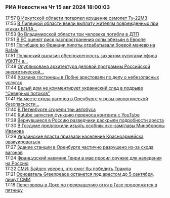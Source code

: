 <h3>РИА Новости на Чт 15 авг 2024 18:00:03</h3>
<div class="rssn table">
  <span class="smaller gray hspace">17:57</span>
  <a class="nodecor" href="https://ria.ru/20240815/samolet-1966447729.html">В Иркутской области потерпел крушение самолет Ту-22М3</a>
</div>
<div class="rssn table">
  <span class="smaller gray hspace">17:55</span>
  <a class="nodecor" href="https://ria.ru/20240815/vyplata-1966447189.html">В Липецкой области ввели выплату жителям поврежденных при атаках БПЛА...</a>
</div>
<div class="rssn table">
  <span class="smaller gray hspace">17:53</span>
  <a class="nodecor" href="https://ria.ru/20240815/dtp-1966446842.html">Во Владимирской области три человека погибли в ДТП</a>
</div>
<div class="rssn table">
  <span class="smaller gray hspace">17:51</span>
  <a class="nodecor" href="https://ria.ru/20240815/ospa-1966446473.html">В ЕС оценят риск распространения оспы обезьян в Европе</a>
</div>
<div class="rssn table">
  <span class="smaller gray hspace">17:51</span>
  <a class="nodecor" href="https://ria.ru/20240815/piloty-1966446650.html">Погибшие во Франции пилоты отрабатывали боевой маневр на Rafale</a>
</div>
<div class="rssn table">
  <span class="smaller gray hspace">17:51</span>
  <a class="nodecor" href="https://ria.ru/20240815/rossija-1966446086.html">Полянский выразил обеспокоенность захватом хуситами офиса УВКПЧ в...</a>
</div>
<div class="rssn table">
  <span class="smaller gray hspace">17:48</span>
  <a class="nodecor" href="https://ria.ru/20240815/ren-2024-1966445265.html">Опубликована архитектура деловой программы Российской энергетической...</a>
</div>
<div class="rssn table">
  <span class="smaller gray hspace">17:46</span>
  <a class="nodecor" href="https://ria.ru/20240815/lobnja-1966444790.html">Хозяина гостиницы в Лобне арестовали по делу о небезопасных услугах</a>
</div>
<div class="rssn table">
  <span class="smaller gray hspace">17:44</span>
  <a class="nodecor" href="https://ria.ru/20240815/podryv-1966444320.html">Белый дом не комментирует украинский след в подрыве "Северных потоков"</a>
</div>
<div class="rssn table">
  <span class="smaller gray hspace">17:41</span>
  <a class="nodecor" href="https://ria.ru/20240815/orenburg-1966443611.html">На месте схода вагонов в Оренбурге угрозы экологической безопасности...</a>
</div>
<div class="rssn table">
  <span class="smaller gray hspace">17:40</span>
  <a class="nodecor" href="https://ria.ru/20240815/avtobusy-1966443020.html">В Петербурге сгорели три автобуса</a>
</div>
<div class="rssn table">
  <span class="smaller gray hspace">17:40</span>
  <a class="nodecor" href="https://ria.ru/20240815/youtube-1966443422.html">Rutube запустил функцию переноса контента с YouTube</a>
</div>
<div class="rssn table">
  <span class="smaller gray hspace">17:38</span>
  <a class="nodecor" href="https://ria.ru/20240815/dultsevy-1966442256.html">Вернувшиеся в Россию разведчики раскрыли подробности ареста</a>
</div>
<div class="rssn table">
  <span class="smaller gray hspace">17:30</span>
  <a class="nodecor" href="https://ria.ru/20240815/gosduma-1966441537.html">В Госдуме предложили изъять особняк экс-замглавы Минобороны Иванова</a>
</div>
<div class="rssn table">
  <span class="smaller gray hspace">17:29</span>
  <a class="nodecor" href="https://ria.ru/20240815/ukraina-1966441372.html">Украинские власти призвали население Красноармейска эвакуироваться</a>
</div>
<div class="rssn table">
  <span class="smaller gray hspace">17:27</span>
  <a class="nodecor" href="https://ria.ru/20240815/zdanie-1966440951.html">Здание станции в Оренбурге частично разрушено из-за схода вагонов</a>
</div>
<div class="rssn table">
  <span class="smaller gray hspace">17:24</span>
  <a class="nodecor" href="https://ria.ru/20240815/naemnik-1966440264.html">Французский наемник Генри в мае просил оружие для нападения на Россию</a>
</div>
<div class="rssn table">
  <span class="smaller gray hspace">17:22</span>
  <a class="nodecor" href="https://ria.ru/20240815/bajden-1966439869.html">СМИ: Байден уверен, что смог бы победить Трампа</a>
</div>
<div class="rssn table">
  <span class="smaller gray hspace">17:21</span>
  <a class="nodecor" href="https://ria.ru/20240815/arest-1966439328.html">Основатель Greenpeace останется под арестом до 5 сентября, пишут СМИ</a>
</div>
<div class="rssn table">
  <span class="smaller gray hspace">17:18</span>
  <a class="nodecor" href="https://ria.ru/20240815/peregovory-1966438215.html">Переговоры в Дохе по прекращению огня в Газе продолжатся в пятницу</a>
</div>